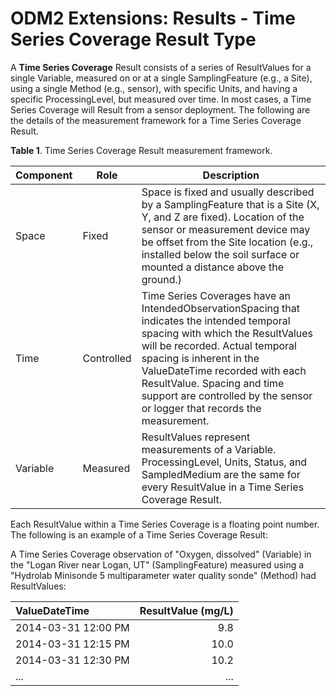 ODM2 Extensions: Results - Time Series Coverage Result Type
===========================================================

A **Time Series Coverage** Result consists of a series of ResultValues for a single Variable, measured on or at a single SamplingFeature (e.g., a Site), using a single Method (e.g., sensor), with specific Units, and having a specific ProcessingLevel, but measured over time. In most cases, a Time Series Coverage will Result from a sensor deployment. The following are the details of the measurement framework for a Time Series Coverage Result.

**Table 1**. Time Series Coverage Result measurement framework.

| **Component** | **Role** | **Description** |
| ------------- | -------- | --------------- |
| Space         |Fixed     |Space is fixed and usually described by a SamplingFeature that is a Site (X, Y, and Z are fixed). Location of the sensor or measurement device may be offset from the Site location (e.g., installed below the soil surface or mounted a distance above the ground.) |
|Time           |Controlled | Time Series Coverages have an IntendedObservationSpacing that indicates the intended temporal spacing with which the ResultValues will be recorded. Actual temporal spacing is inherent in the ValueDateTime recorded with each ResultValue. Spacing and time support are controlled by the sensor or logger that records the measurement. |
|Variable       |Measured   | ResultValues represent measurements of a Variable. ProcessingLevel, Units, Status, and SampledMedium are the same for every ResultValue in a Time Series Coverage Result. |

Each ResultValue within a Time Series Coverage is a floating point number. The following is an example of a Time Series Coverage Result:

A Time Series Coverage observation of "Oxygen, dissolved" (Variable) in the "Logan River near Logan, UT" (SamplingFeature) measured using a "Hydrolab Minisonde 5 multiparameter water quality sonde" (Method) had ResultValues:

| **ValueDateTime** | **ResultValue (mg/L)** |
| :---------------- | ---------------------: |
| 2014-03-31 12:00 PM | 9.8 |
| 2014-03-31 12:15 PM | 10.0 |
| 2014-03-31 12:30 PM | 10.2 |
| ... | ... |

